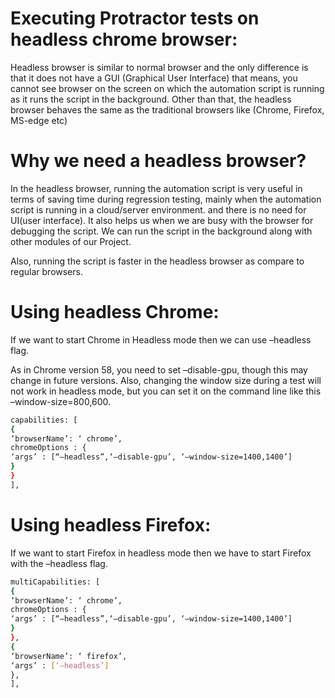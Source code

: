 # Executing Protractor tests on headless chrome browser:

Headless browser is similar to normal browser and the only difference is that it does not have a GUI (Graphical User Interface) that means, you cannot see browser on the screen on which the automation script is running as it runs the script in the background. Other than that, the headless browser behaves the same as the traditional browsers like (Chrome, Firefox, MS-edge etc)

# Why we need a headless browser?

In the headless browser, running the automation script is very useful in terms of saving time during regression testing, mainly when the automation script is running in a cloud/server environment. and there is no need for UI(user interface). It also helps us when we are busy with the browser for debugging the script. We can run the script in the background along with other modules of our Project.

Also, running the script is faster in the headless browser as compare to regular browsers.

# Using headless Chrome:

If we want to start Chrome in Headless mode then we can use –headless flag.

As in Chrome version 58, you need to set –disable-gpu, though this may change in future versions. Also, changing the window size during a test will not work in headless mode, but you can set it on the command line like this –window-size=800,600.

``` bash
capabilities: [
{
‘browserName’: ‘ chrome’,
chromeOptions : {
‘args’ : [“–headless”,‘–disable-gpu’, ‘–window-size=1400,1400’]
}
}
],
```

# Using headless Firefox:

If we want to start Firefox in headless mode then we have to start Firefox with the –headless flag.

``` bash
multiCapabilities: [
{
‘browserName’: ‘ chrome’,
chromeOptions : {
‘args’ : [“–headless”,‘–disable-gpu’, ‘–window-size=1400,1400’]
}
},
{
‘browserName’: ‘ firefox’,
‘args’ : [‘–headless’]
},
],
```


